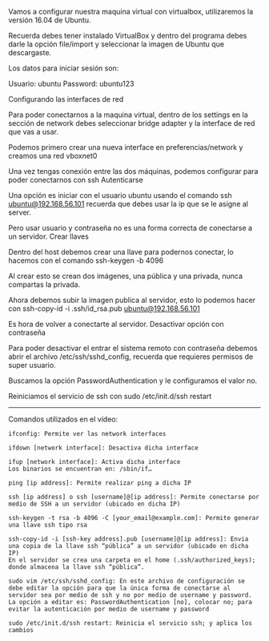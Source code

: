 Vamos a configurar nuestra maquina virtual con virtualbox, utilizaremos la versión 16.04 de Ubuntu.

Recuerda debes tener instalado VirtualBox y dentro del programa debes darle la opción file/import y seleccionar la imagen de Ubuntu que descargaste.

Los datos para iniciar sesión son:

Usuario: ubuntu
Password: ubuntu123

Configurando las interfaces de red

Para poder conectarnos a la maquina virtual, dentro de los settings en la sección de network debes seleccionar bridge adapter y la interface de red que vas a usar.

Podemos primero crear una nueva interface en preferencias/network y creamos una red vboxnet0

Una vez tengas conexión entre las dos máquinas, podemos configurar para poder conectarnos con ssh
Autenticarse

Una opción es iniciar con el usuario ubuntu usando el comando ssh ubuntu@192.168.56.101 recuerda que debes usar la ip que se le asigne al server.

Pero usar usuario y contraseña no es una forma correcta de conectarse a un servidor.
Crear llaves

Dentro del host debemos crear una llave para podernos conectar, lo hacemos con el comando ssh-keygen -b 4096

Al crear esto se crean dos imágenes, una pública y una privada, nunca compartas la privada.

Ahora debemos subir la imagen publica al servidor, esto lo podemos hacer con ssh-copy-id -i .ssh/id_rsa.pub ubuntu@192.168.56.101

Es hora de volver a conectarte al servidor.
Desactivar opción con contraseña

Para poder desactivar el entrar el sistema remoto con contraseña debemos abrir el archivo /etc/ssh/sshd_config, recuerda que requieres permisos de super usuario.

Buscamos la opción PasswordAuthentication y le configuramos el valor no.

Reiniciamos el servicio de ssh con sudo /etc/init.d/ssh restart

-------------------------------------

Comandos utilizados en el vídeo:

    ifconfig: Permite ver las network interfaces

    ifdown [network interface]: Desactiva dicha interface

    ifup [network interface]: Activa dicha interface
    Los binarios se encuentran en: /sbin/if…

    ping [ip address]: Permite realizar ping a dicha IP

    ssh [ip address] o ssh [username]@[ip address]: Permite conectarse por medio de SSH a un servidor (ubicado en dicha IP)

    ssh-keygen -t rsa -b 4096 -C [your_email@example.com]: Permite generar una llave ssh tipo rsa

    ssh-copy-id -i [ssh-key address].pub [username]@[ip address]: Envia una copia de la llave ssh “pública” a un servidor (ubicado en dicha IP)
    En el servidor se crea una carpeta en el home (.ssh/authorized_keys); donde almacena la llave ssh “pública”.

    sudo vim /etc/ssh/sshd_config: En este archivo de configuración se debe editar la opción para que la única forma de conectarse al servidor sea por medio de ssh y no por medio de username y password.
    La opción a editar es: PasswordAuthentication [no], colocar no; para evitar la autenticación por medio de username y password

    sudo /etc/init.d/ssh restart: Reinicia el servicio ssh; y aplica los cambios



